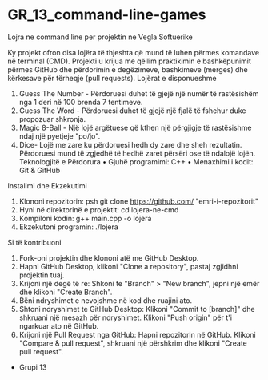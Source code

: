 # GR_13_command-line-games
Lojra ne command line per projektin ne Vegla Softuerike

Ky projekt ofron disa lojëra të thjeshta që mund të luhen përmes komandave në terminal (CMD). Projekti u krijua me qëllim praktikimin e bashkëpunimit përmes GitHub dhe përdorimin e degëzimeve, bashkimeve (merges) dhe kërkesave për tërheqje (pull requests).
Lojërat e disponueshme
1.	Guess The Number - Përdoruesi duhet të gjejë një numër të rastësishëm nga 1 deri në 100 brenda 7 tentimeve.
2.	Guess The Word - Përdoruesi duhet të gjejë një fjalë të fshehur duke propozuar shkronja.
3.	Magic 8-Ball - Një lojë argëtuese që kthen një përgjigje të rastësishme ndaj një pyetjeje "po/jo".
4.  Dice- Lojë me zare ku përdoruesi hedh dy zare dhe sheh rezultatin. Përdoruesi mund të zgjedhë të hedhë zaret përsëri ose të ndalojë lojën.
Teknologjitë e Përdorura
•	Gjuhë programimi: C++
•	Menaxhimi i kodit: Git & GitHub

Instalimi dhe Ekzekutimi
1.	Klononi repozitorin: psh
git clone https://github.com/ "emri-i-repozitorit"
3.	Hyni në direktorinë e projektit:
cd lojera-ne-cmd
4.	Kompiloni kodin:
g++ main.cpp -o lojera
5.	Ekzekutoni programin: 
./lojera

Si të kontribuoni
1.	Fork-oni projektin dhe klononi atë me GitHub Desktop.
2.	Hapni GitHub Desktop, klikoni "Clone a repository", pastaj zgjidhni projektin tuaj.
3.	Krijoni një degë të re:
Shkoni te "Branch" > "New branch", jepni një emër dhe klikoni "Create Branch".
4.	Bëni ndryshimet e nevojshme në kod dhe ruajini ato.
5.	Shtoni ndryshimet te GitHub Desktop:
Klikoni "Commit to [branch]" dhe shkruani një mesazh për ndryshimet.
Klikoni "Push origin" për t'i ngarkuar ato në GitHub.
6.	Krijoni një Pull Request nga GitHub:
Hapni repozitorin në GitHub.
Klikoni "Compare & pull request", shkruani një përshkrim dhe klikoni "Create pull request".

- Grupi 13

